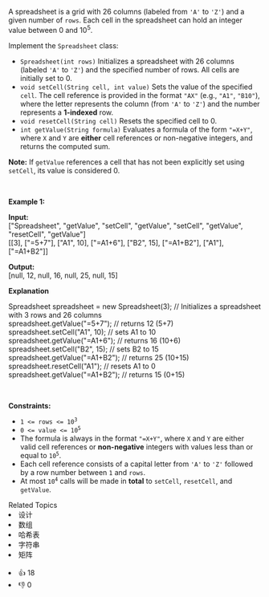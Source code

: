 <p>A spreadsheet is a grid with 26 columns (labeled from <code>'A'</code> to <code>'Z'</code>) and a given number of <code>rows</code>. Each cell in the spreadsheet can hold an integer value between 0 and 10<sup>5</sup>.</p>

<p>Implement the <code>Spreadsheet</code> class:</p>

<ul> 
 <li><code>Spreadsheet(int rows)</code> Initializes a spreadsheet with 26 columns (labeled <code>'A'</code> to <code>'Z'</code>) and the specified number of rows. All cells are initially set to 0.</li> 
 <li><code>void setCell(String cell, int value)</code> Sets the value of the specified <code>cell</code>. The cell reference is provided in the format <code>"AX"</code> (e.g., <code>"A1"</code>, <code>"B10"</code>), where the letter represents the column (from <code>'A'</code> to <code>'Z'</code>) and the number represents a <strong>1-indexed</strong> row.</li> 
 <li><code>void resetCell(String cell)</code> Resets the specified cell to 0.</li> 
 <li><code>int getValue(String formula)</code> Evaluates a formula of the form <code>"=X+Y"</code>, where <code>X</code> and <code>Y</code> are <strong>either</strong> cell references or non-negative integers, and returns the computed sum.</li> 
</ul>

<p><strong>Note:</strong> If <code>getValue</code> references a cell that has not been explicitly set using <code>setCell</code>, its value is considered 0.</p>

<p>&nbsp;</p> 
<p><strong class="example">Example 1:</strong></p>

<div class="example-block"> 
 <p><strong>Input:</strong><br /> <span class="example-io">["Spreadsheet", "getValue", "setCell", "getValue", "setCell", "getValue", "resetCell", "getValue"]<br /> [[3], ["=5+7"], ["A1", 10], ["=A1+6"], ["B2", 15], ["=A1+B2"], ["A1"], ["=A1+B2"]]</span></p> 
</div>

<p><strong>Output:</strong><br /> <span class="example-io">[null, 12, null, 16, null, 25, null, 15] </span></p>

<p><strong>Explanation</strong></p> Spreadsheet spreadsheet = new Spreadsheet(3); // Initializes a spreadsheet with 3 rows and 26 columns
<br data-end="321" data-start="318" /> spreadsheet.getValue("=5+7"); // returns 12 (5+7)
<br data-end="373" data-start="370" /> spreadsheet.setCell("A1", 10); // sets A1 to 10
<br data-end="423" data-start="420" /> spreadsheet.getValue("=A1+6"); // returns 16 (10+6)
<br data-end="477" data-start="474" /> spreadsheet.setCell("B2", 15); // sets B2 to 15
<br data-end="527" data-start="524" /> spreadsheet.getValue("=A1+B2"); // returns 25 (10+15)
<br data-end="583" data-start="580" /> spreadsheet.resetCell("A1"); // resets A1 to 0
<br data-end="634" data-start="631" /> spreadsheet.getValue("=A1+B2"); // returns 15 (0+15)

<p>&nbsp;</p> 
<p><strong>Constraints:</strong></p>

<ul> 
 <li><code>1 &lt;= rows &lt;= 10<sup>3</sup></code></li> 
 <li><code>0 &lt;= value &lt;= 10<sup>5</sup></code></li> 
 <li>The formula is always in the format <code>"=X+Y"</code>, where <code>X</code> and <code>Y</code> are either valid cell references or <strong>non-negative</strong> integers with values less than or equal to <code>10<sup>5</sup></code>.</li> 
 <li>Each cell reference consists of a capital letter from <code>'A'</code> to <code>'Z'</code> followed by a row number between <code>1</code> and <code>rows</code>.</li> 
 <li>At most <code>10<sup>4</sup></code> calls will be made in <strong>total</strong> to <code>setCell</code>, <code>resetCell</code>, and <code>getValue</code>.</li> 
</ul>

<div><div>Related Topics</div><div><li>设计</li><li>数组</li><li>哈希表</li><li>字符串</li><li>矩阵</li></div></div><br><div><li>👍 18</li><li>👎 0</li></div>